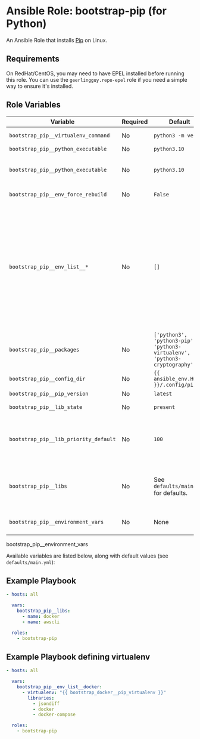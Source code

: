 # Ansible Role: bootstrap-pip (for Python)

An Ansible Role that installs [Pip](https://pip.pypa.io) on Linux.

## Requirements

On RedHat/CentOS, you may need to have EPEL installed before running this role. You can use the `geerlingguy.repo-epel` role if you need a simple way to ensure it's installed.

## Role Variables

| Variable | Required | Default | Comments |
|----------|----------|---------|----------|
| `bootstrap_pip__virtualenv_command` | No | `python3 -m venv` | pip virtualenv install command |
| `bootstrap_pip__python_executable` | No | `python3.10` | python executable to use |
| `bootstrap_pip__python_executable` | No | `python3.10` | python executable to use. This also determines the python executable to setup in the virtualenv. |
| `bootstrap_pip__env_force_rebuild` | No | `False` | Force the rebuild of any specified virtual envs. |
| `bootstrap_pip__env_list__*` | No | `[]` | Variables with prefix `bootstrap_pip__env_list__` are dereferenced and merged to a single list of pip environments to install.  Each list should contain a list of `dicts`.  Each `dict` defines/specifies the pip environment to setup.  `Dict` options include: `pip_executable`, `version`, `virtualenv`, `virtualenv_command`, `extra_args`, `libraries`.  Where `libraries` is a list of python libraries to setup in the respective pip env. |
| `bootstrap_pip__packages` | No | `['python3', 'python3-pip', 'python3-virtualenv', 'python3-cryptography']` | List of default OS packages to setup. |
| `bootstrap_pip__config_dir` | No | `{{ ansible_env.HOME }}/.config/pip` | Pip configuration directory. |
| `bootstrap_pip__pip_version` | No | `latest` | Pip version to install. |
| `bootstrap_pip__lib_state` | No | `present` | Pip library install state (`present`, `absent`). |
| `bootstrap_pip__lib_priority_default` | No | `100` | Pip library install priority. An integer value to determine the order of the library install.  One or more packages are installed at each priority order level. |
| `bootstrap_pip__libs` | No | See `defaults/main.yml` for defaults. | Pip libraries to install.  Each item may either be a string specifying the library name or dict specifying library `name` and optionally the install `priority` order.  |
| `bootstrap_pip__environment_vars` | No | None | Dict containing environment vars to use for pip install.  |

bootstrap_pip__environment_vars


Available variables are listed below, along with default values (see `defaults/main.yml`):

## Example Playbook

```yaml
- hosts: all

  vars:
    bootstrap_pip__libs:
      - name: docker
      - name: awscli

  roles:
    - bootstrap-pip

```

## Example Playbook defining virtualenv

```yaml
- hosts: all

  vars:
    bootstrap_pip__env_list__docker:
      - virtualenv: "{{ bootstrap_docker__pip_virtualenv }}"
        libraries:
          - jsondiff
          - docker
          - docker-compose

  roles:
    - bootstrap-pip

```
